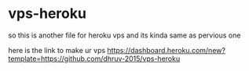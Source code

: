 # vps-heroku
so this is another file for heroku vps and its kinda same as pervious one

here is the link to make ur vps
https://dashboard.heroku.com/new?template=https://github.com/dhruv-2015/vps-heroku
